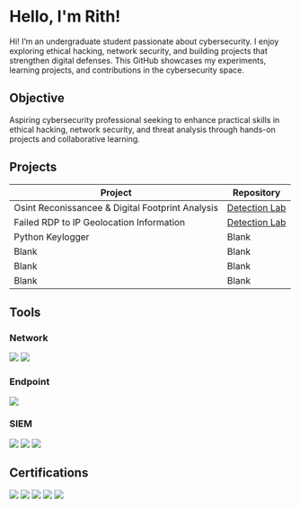 # Hello, I'm Rith!

Hi! I’m an undergraduate student passionate about cybersecurity. I enjoy exploring ethical hacking, network security, and building projects that strengthen digital defenses. This GitHub showcases my experiments, learning projects, and contributions in the cybersecurity space.

## Objective
Aspiring cybersecurity professional seeking to enhance practical skills in ethical hacking, network security, and threat analysis through hands-on projects and collaborative learning.

## Projects

| Project                                         | Repository         |
|-----------------------------------------------|----------------------------|
| Osint Reconissancee & Digital Footprint Analysis          | <a href="https://google.com">Detection Lab</a>|
| Failed RDP to IP Geolocation Information | <a href="https://google.com">Detection Lab</a>|
| Python Keylogger         | Blank|
| Blank      | Blank|
| Blank                  | Blank|
| Blank | Blank |

## Tools

### Network
<div>
    <img src="https://img.shields.io/badge/-Wireshark-1679A7?&style=for-the-badge&logo=Wireshark&logoColor=white" />
    <img src="https://img.shields.io/badge/-Suricata-EF3B2D?&style=for-the-badge&logo=Suricata&logoColor=white" />
</div>

### Endpoint
<div>
    <img src="https://img.shields.io/badge/-Microsoft_Defender_for_Endpoint-00A4EF?&style=for-the-badge&logo=Microsoft&logoColor=white" />
</div>

### SIEM
<div>
    <img src="https://img.shields.io/badge/-Microsoft_Sentinel-0078D4?&style=for-the-badge&logo=Microsoft&logoColor=white" />
    <img src="https://img.shields.io/badge/-Splunk-000000?&style=for-the-badge&logo=Splunk&logoColor=white" />
    <img src="https://img.shields.io/badge/-tcpdump-0096D6?&style=for-the-badge&logo=wireshark&logoColor=white" />
</div>

## Certifications
<div>
<img src="https://img.shields.io/badge/-Security%2B-FF0000?&style=for-the-badge&logo=CompTIA&logoColor=white" />
<img src="https://img.shields.io/badge/-Network%2B-007ACC?&style=for-the-badge&logo=CompTIA&logoColor=white" />
<img src="https://img.shields.io/badge/-A%2B-4D4D4D?&style=for-the-badge&logo=CompTIA&logoColor=white" />
<img src="https://img.shields.io/badge/-CDSA-006400?&style=for-the-badge&logoColor=white" />
<img src="https://img.shields.io/badge/-CCD-000080?&style=for-the-badge&logoColor=white" />
</div>
